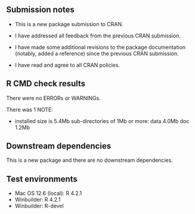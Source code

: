 ## Submission notes
* This is a new package submission to CRAN.  
* I have addressed all feedback from the previous CRAN submission.
* I have made some additional revisions to the package documentation (notably, 
added a reference) since the previous CRAN submission.

* I have read and agree to all CRAN policies.

## R CMD check results
There were no ERRORs or WARNINGs. 

There was 1 NOTE:

*   installed size is 5.4Mb
    sub-directories of 1Mb or more:
      data  4.0Mb
      doc    1.2Mb

## Downstream dependencies
This is a new package and there are no downstream dependencies.

## Test environments
* Mac OS 12.6 (local): R 4.2.1
* Winbuilder: R 4.2.1
* Winbuilder: R-devel
